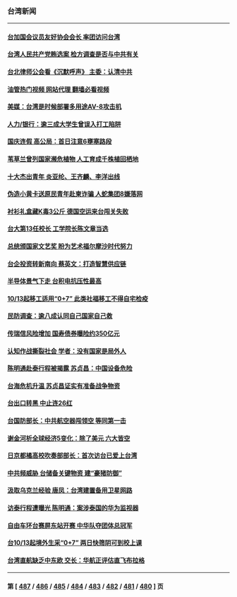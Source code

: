 ### 台湾新闻
---
#### [台加国会议员友好协会会长 率团访问台湾](../../pages/ncid1349361/n13841744.md?10100845) 
#### [台湾人民共产党贿选案 检方调查是否与中共有关](../../pages/ncid1349361/n13841193.md?10100845) 
#### [台北律师公会看《沉默呼声》 主委：认清中共](../../pages/ncid1349361/n13841269.md?10100845) 
#### [油管热门视频 网站代理 翻墙必看视频](http://209.222.30.114:81/youtube.html?10100845)
#### [美媒：台湾是时候部署多用途AV-8攻击机](../../pages/ncid1349361/n13841233.md?10100845) 
#### [人力/银行：逾三成大学生曾误入打工陷阱](../../pages/ncid1349361/n13841001.md?10100845) 
#### [国庆连假 高公局：首日注意6壅塞路段](../../pages/ncid1349361/n13840998.md?10100845) 
#### [苇草兰曾列国家濒危植物 人工育成千株植回栖地](../../pages/ncid1349361/n13840992.md?10100845) 
#### [十大杰出青年 炎亚纶、王齐麟、李洋出线](../../pages/ncid1349361/n13840988.md?10100845) 
#### [伪造小黄卡送原民青年赴柬诈骗 人蛇集团8嫌落网](../../pages/ncid1349361/n13840986.md?10100845) 
#### [衬衫礼盒藏K毒3公斤 德国空运来台闯关失败](../../pages/ncid1349361/n13840982.md?10100845) 
#### [台大第13任校长 工学院长陈文章当选](../../pages/ncid1349361/n13840979.md?10100845) 
#### [总统颁国家文艺奖 盼为艺术福尔摩沙时代努力](../../pages/ncid1349361/n13840977.md?10100845) 
#### [台企投资转新南向 蔡英文：打造智慧供应链](../../pages/ncid1349361/n13840970.md?10100845) 
#### [半导体景气下走 台积电抗压性最高](../../pages/ncid1349361/n13840964.md?10100845) 
#### [10/13起移工适用“0+7” 此类社福移工不得自宅检疫](../../pages/ncid1349361/n13840924.md?10100845) 
#### [民防调查：逾八成认同自己国家自己救](../../pages/ncid1349361/n13840927.md?10100845) 
#### [传瑞信风险增加 国寿债券曝险约350亿元](../../pages/ncid1349361/n13840880.md?10100845) 
#### [认知作战撕裂社会 学者：没有国家是局外人](../../pages/ncid1349361/n13840882.md?10100845) 
#### [陈明通赴泰行程被揭露 苏贞昌：中国设备危险](../../pages/ncid1349361/n13840878.md?10100845) 
#### [台海危机升温 苏贞昌证实有准备战争物资](../../pages/ncid1349361/n13840850.md?10100845) 
#### [台出口转黑 中止连26红](../../pages/ncid1349361/n13840843.md?10100845) 
#### [台国防部长：中共航空器闯领空 等同第一击](../../pages/ncid1349361/n13840387.md?10100845) 
#### [谢金河析全球经济5变化：除了美元 六大皆空](../../pages/ncid1349361/n13840631.md?10100845) 
#### [日京都橘高校吹奏部部长：首次访台已爱上台湾](../../pages/ncid1349361/n13840757.md?10100845) 
#### [中共频威胁 台储备关键物资 建“豪猪防御”](../../pages/ncid1349361/n13840681.md?10100845) 
#### [汲取乌克兰经验 唐凤：台湾建置备用卫星网路](../../pages/ncid1349361/n13840477.md?10100845) 
#### [访泰行程遭曝光 陈明通：案涉泰国的华为监视器](../../pages/ncid1349361/n13840199.md?10100845) 
#### [自由车环台赛屏东站开赛 中华队夺团体总冠军](../../pages/ncid1349361/n13840237.md?10100845) 
#### [台10/13起境外生采“0+7” 两日快筛阴可到校上课](../../pages/ncid1349361/n13840213.md?10100845) 
#### [台湾直航缺乏中东欧 交长：华航正评估直飞布拉格](../../pages/ncid1349361/n13840218.md?10100845) 

---
#### 第 [ [487](./487.md?10100845) / [486](./486.md?10100845) / [485](./485.md?10100845) / [484](./484.md?10100845) / [483](./483.md?10100845) / [482](./482.md?10100845) / [481](./481.md?10100845) / [480](./480.md?10100845) ] 页

